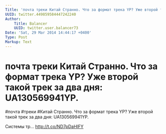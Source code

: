 ```yaml
---
Title: 'почта треки Китай Странно. Что за формат трека YP? Уже второй такой трек за два дня: UA130569941YP.'
UUID: twitter.449859584447242240
Author:
    Title: Balancer
    UUID: twitter.user.balancer73
Date: 'Sat, 29 Mar 2014 14:44:17 +0400'
Type: Post
Markup: Text
---
```


# почта треки Китай Странно. Что за формат трека YP? Уже второй такой трек за два дня: UA130569941YP.

#почта #треки #Китай Странно. Что за формат трека YP? Уже
второй такой трек за два дня: UA130569941YP.

Системы тр… http://t.co/ND7pDaHlFY